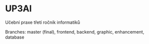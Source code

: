 # UP3AI
Učební praxe třetí ročník informatiků

Branches: master (final), frontend, backend, graphic, enhancement, database
